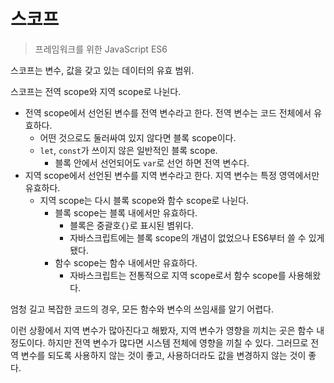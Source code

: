 # 스코프

> 프레임워크를 위한 JavaScript ES6

스코프는 변수, 값을 갖고 있는 데이터의 유효 범위.

스코프는 전역 scope와 지역 scope로 나뉜다.

- 전역 scope에서 선언된 변수를 전역 변수라고 한다. 전역 변수는 코드 전체에서 유효하다.
  - 어떤 것으로도 둘러싸여 있지 않다면 블록 scope이다.
  - `let`, `const`가 쓰이지 않은 일반적인 블록 scope.
    - 블록 안에서 선언되어도 `var`로 선언 하면 전역 변수다.
- 지역 scope에서 선언된 변수를 지역 변수라고 한다. 지역 변수는 특정 영역에서만 유효하다.
  - 지역 scope는 다시 블록 scope와 함수 scope로 나뉜다.
    - 블록 scope는 블록 내에서만 유효하다.
      - 블록은 중괄호`{}`로 표시된 볌위다.
      - 자바스크립트에는 블록 scope의 개념이 없었으나 ES6부터 쓸 수 있게 됐다.
    - 함수 scope는 함수 내에서만 유효하다.
      - 자바스크립트는 전통적으로 지역 scope로서 함수 scope를 사용해왔다.

엄청 길고 복잡한 코드의 경우, 모든 함수와 변수의 쓰임새를 알기 어렵다.

이런 상황에서 지역 변수가 많아진다고 해봤자, 지역 변수가 영향을 끼치는 곳은 함수 내 정도이다.
하지만 전역 변수가 많다면 시스템 전체에 영향을 끼칠 수 있다.
그러므로 전역 변수를 되도록 사용하지 않는 것이 좋고, 사용하더라도 값을 변경하지 않는 것이 좋다.
